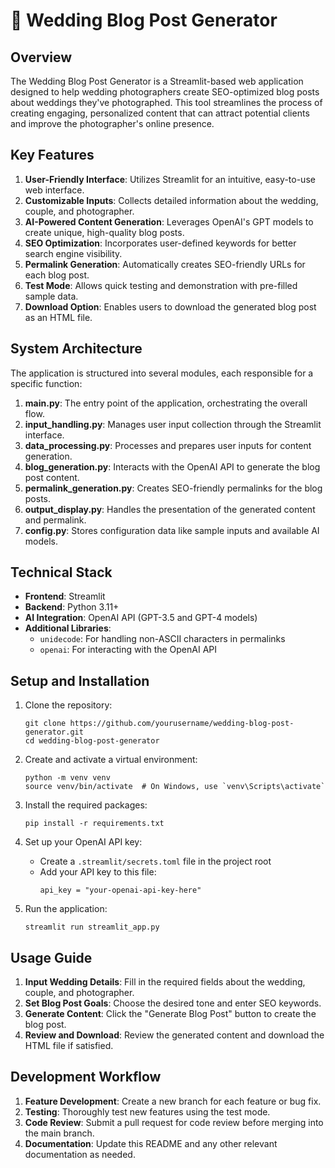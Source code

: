 
# 💍 Wedding Blog Post Generator

## Overview

The Wedding Blog Post Generator is a Streamlit-based web application designed to help wedding photographers create SEO-optimized blog posts about weddings they've photographed. This tool streamlines the process of creating engaging, personalized content that can attract potential clients and improve the photographer's online presence.

## Key Features

1. **User-Friendly Interface**: Utilizes Streamlit for an intuitive, easy-to-use web interface.
2. **Customizable Inputs**: Collects detailed information about the wedding, couple, and photographer.
3. **AI-Powered Content Generation**: Leverages OpenAI's GPT models to create unique, high-quality blog posts.
4. **SEO Optimization**: Incorporates user-defined keywords for better search engine visibility.
5. **Permalink Generation**: Automatically creates SEO-friendly URLs for each blog post.
6. **Test Mode**: Allows quick testing and demonstration with pre-filled sample data.
7. **Download Option**: Enables users to download the generated blog post as an HTML file.

## System Architecture

The application is structured into several modules, each responsible for a specific function:

1. **main.py**: The entry point of the application, orchestrating the overall flow.
2. **input_handling.py**: Manages user input collection through the Streamlit interface.
3. **data_processing.py**: Processes and prepares user inputs for content generation.
4. **blog_generation.py**: Interacts with the OpenAI API to generate the blog post content.
5. **permalink_generation.py**: Creates SEO-friendly permalinks for the blog posts.
6. **output_display.py**: Handles the presentation of the generated content and permalink.
7. **config.py**: Stores configuration data like sample inputs and available AI models.


## Technical Stack

- **Frontend**: Streamlit
- **Backend**: Python 3.11+
- **AI Integration**: OpenAI API (GPT-3.5 and GPT-4 models)
- **Additional Libraries**: 
  - `unidecode`: For handling non-ASCII characters in permalinks
  - `openai`: For interacting with the OpenAI API

## Setup and Installation

1. Clone the repository:
   ```
   git clone https://github.com/yourusername/wedding-blog-post-generator.git
   cd wedding-blog-post-generator
   ```

2. Create and activate a virtual environment:
   ```
   python -m venv venv
   source venv/bin/activate  # On Windows, use `venv\Scripts\activate`
   ```

3. Install the required packages:
   ```
   pip install -r requirements.txt
   ```

4. Set up your OpenAI API key:
   - Create a `.streamlit/secrets.toml` file in the project root
   - Add your API key to this file:
     ```
     api_key = "your-openai-api-key-here"
     ```

5. Run the application:
   ```
   streamlit run streamlit_app.py
   ```

## Usage Guide

1. **Input Wedding Details**: Fill in the required fields about the wedding, couple, and photographer.
2. **Set Blog Post Goals**: Choose the desired tone and enter SEO keywords.
3. **Generate Content**: Click the "Generate Blog Post" button to create the blog post.
4. **Review and Download**: Review the generated content and download the HTML file if satisfied.

## Development Workflow

1. **Feature Development**: Create a new branch for each feature or bug fix.
2. **Testing**: Thoroughly test new features using the test mode.
3. **Code Review**: Submit a pull request for code review before merging into the main branch.
4. **Documentation**: Update this README and any other relevant documentation as needed.
